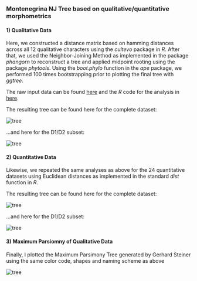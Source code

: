 ### Montenegrina NJ Tree based on qualitative/quantitative morphometrics

#### 1) Qualitative Data

Here, we constructed a distance matrix based on hamming distances across all 12 qualitative characters using the _cultevo_ package in _R_. After that, we used the Neighbor-Joining Method as implemented in the package _phangorn_ to reconstruct a tree and applied midpoint rooting using the package _phytools_. Using the _boot.phylo_ function in the _ape_ package, we performed 100 times bootstrapping prior to plotting the final tree with _ggtree_.

The raw input data can be found [here](data/Montenegrina_rawdata.xlsx) and the _R_ code for the analysis in [here](analyses/analyses.R).

The resulting tree can be found here for the complete dataset: 

![tree](analyses/PLOT.Qual.full.tree.png)

...and here for the D1/D2 subset:

![tree](analyses/PLOT.Qual.d1d2.tree.png)


#### 2) Quantitative Data
Likewise, we repeated the same analyses as above for the 24 quantitative datasets using Euclidean distances as implemented in the standard _dist_ function in _R_.

The resulting tree can be found here for the complete dataset: 

![tree](analyses/PLOT.Quant.full.tree.png)

...and here for the D1/D2 subset:

![tree](analyses/PLOT.Quant.d1d2.tree.png)

#### 3) Maximum Parsiomny of Qualitative Data
Finally, I plotted the Maximum Parsimony Tree generated by Gerhard Steiner using the same color code, shapes and naming scheme as above

![tree](analyses/PLOT.Qual.mp.tree.png)